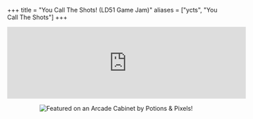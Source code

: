+++
title = "You Call The Shots! (LD51 Game Jam)"
aliases = ["ycts", "You Call The Shots"]
+++

<iframe frameborder="0" src="https://itch.io/embed/1730701?dark=true" width="552" height="167"><a href="https://ahchoo.itch.io/you-call-the-shots">📺 You Call The Shots! by Choo</a></iframe>

<p>
<center>
<img src="/images/YCTS.jpeg" alt="Featured on an Arcade Cabinet by Potions & Pixels!">
</center>
</p>
